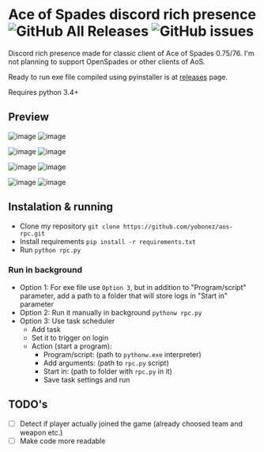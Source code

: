 # Ace of Spades discord rich presence  ![GitHub All Releases](https://img.shields.io/github/downloads/yobonez/aos-rpc/total?label=Downloads) ![GitHub issues](https://img.shields.io/github/issues/yobonez/aos-rpc?style=flat)

Discord rich presence made for classic client of Ace of Spades 0.75/76. I'm not planning to support OpenSpades or other clients of AoS.

Ready to run exe file compiled using pyinstaller is at [releases](https://github.com/yobonez/aos-rpc/releases) page.

Requires python 3.4+

## Preview

![image](https://dl.dropboxusercontent.com/s/35skyr71axafbzp/7oRE0bWOEa.png) ![image](https://dl.dropboxusercontent.com/s/v7xr9y1ggs4iyq8/Discord_t6nweOi0TR.png)

![image](https://dl.dropboxusercontent.com/s/qn3bqc94305iiry/8ZBnt13L2C.png) ![image](https://dl.dropboxusercontent.com/s/xgkn919tr5nsbmk/Discord_mYVnwJVZUi.png)

![image](https://dl.dropboxusercontent.com/s/7o7dywhh4122p4t/mQc65N66ib.png) ![image](https://dl.dropboxusercontent.com/s/04q2noum2v6fxzz/j1Bsb8yF8c.png)

![image](https://dl.dropboxusercontent.com/s/medrz5xu9luxtyw/rLN71cWSFy.png) ![image](https://dl.dropboxusercontent.com/s/gj24es6zvmf7m7y/4zic3YUBHD.png)

## Instalation & running

+ Clone my repository `git clone https://github.com/yobonez/aos-rpc.git`
+ Install requirements `pip install -r requirements.txt`
+ Run `python rpc.py`

### Run in background

+ Option 1: For exe file use `Option 3`, but in addition to "Program/script" parameter, add a path to a folder that will store logs in "Start in" parameter
+ Option 2: Run it manually in background `pythonw rpc.py`
+ Option 3: Use task scheduler
  + Add task
  + Set it to trigger on login
  + Action (start a program):
    + Program/script: (path to `pythonw.exe` interpreter)
    + Add arguments: (path to `rpc.py` script)
    + Start in: (path to folder with `rpc.py` in it)
    + Save task settings and run

## TODO's

+ [ ] Detect if player actually joined the game (already choosed team and weapon etc.)
+ [ ] Make code more readable
